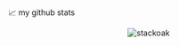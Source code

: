 
📈 my github stats

<p align="center"> <img src="https://github-readme-stats.vercel.app/api?username=stackoak&show_icons=true&theme=gotham" alt="stackoak" />

